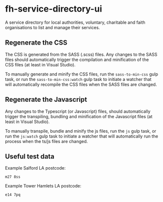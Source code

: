 # fh-service-directory-ui
A service directory for local authorities, voluntary, charitable and faith organisations to list and manage their services.

## Regenerate the CSS

The CSS is generated from the SASS (.scss) files. Any changes to the SASS files should automatically trigger the compilation and minification of the CSS files (at least in Visual Studio).

To manually generate and minify the CSS files, run the `sass-to-min-css` gulp task, or run the `sass-to-min-css:watch` gulp task to initiate a watcher that will automatically recompile the CSS files when the SASS files are changed.

## Regenerate the Javascript

Any changes to the Typescript (or Javascript) files, should automatically trigger the transpiling, bundling and minification of the Javascript files (at least in Visual Studio).

To manually transpile, bundle and minify the js files, run the `js` gulp task, or run the `js:watch` gulp task to initiate a watcher that will automatically run the process when the ts/js files are changed.

## Useful test data

Example Salford LA postcode:
```
m27 8ss
```

Example Tower Hamlets LA postcode:
```
e14 7pq
```